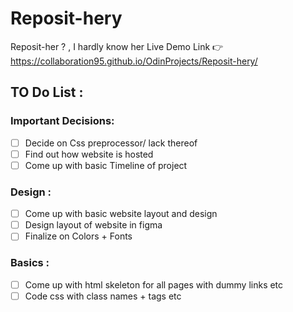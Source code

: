 # Reposit-hery
Reposit-her ? , I hardly know her 
Live Demo Link 👉 https://collaboration95.github.io/OdinProjects/Reposit-hery/
## TO Do List :

### Important Decisions:
- [ ] Decide on Css preprocessor/ lack thereof
- [ ] Find out how website is hosted
- [ ] Come up with basic Timeline of project

### Design :
- [ ] Come up with basic website layout and design
- [ ] Design layout of website in figma 
- [ ] Finalize on Colors + Fonts

### Basics : 
- [ ] Come up with html skeleton for all pages with dummy links etc
- [ ] Code css with class names + tags etc
